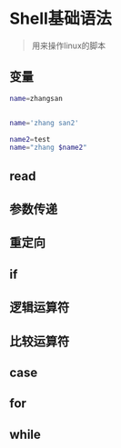 # Shell基础语法

> 用来操作linux的脚本


## 变量

```sh
name=zhangsan


name='zhang san2'

name2=test
name="zhang $name2"
```



## read



## 参数传递



## 重定向



## if




## 逻辑运算符



## 比较运算符



## case



## for



## while
